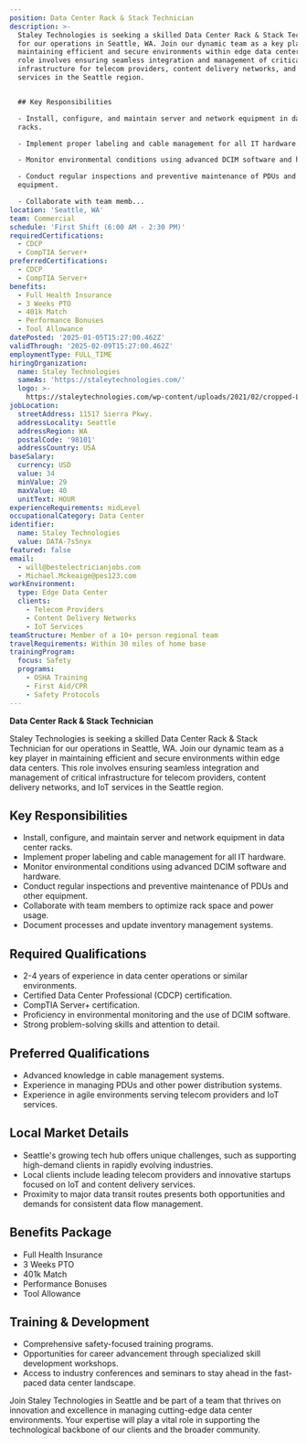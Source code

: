 ```yaml
---
position: Data Center Rack & Stack Technician
description: >-
  Staley Technologies is seeking a skilled Data Center Rack & Stack Technician
  for our operations in Seattle, WA. Join our dynamic team as a key player in
  maintaining efficient and secure environments within edge data centers. This
  role involves ensuring seamless integration and management of critical
  infrastructure for telecom providers, content delivery networks, and IoT
  services in the Seattle region.


  ## Key Responsibilities

  - Install, configure, and maintain server and network equipment in data center
  racks.

  - Implement proper labeling and cable management for all IT hardware.

  - Monitor environmental conditions using advanced DCIM software and hardware.

  - Conduct regular inspections and preventive maintenance of PDUs and other
  equipment.

  - Collaborate with team memb...
location: 'Seattle, WA'
team: Commercial
schedule: 'First Shift (6:00 AM - 2:30 PM)'
requiredCertifications:
  - CDCP
  - CompTIA Server+
preferredCertifications:
  - CDCP
  - CompTIA Server+
benefits:
  - Full Health Insurance
  - 3 Weeks PTO
  - 401k Match
  - Performance Bonuses
  - Tool Allowance
datePosted: '2025-01-05T15:27:00.462Z'
validThrough: '2025-02-09T15:27:00.462Z'
employmentType: FULL_TIME
hiringOrganization:
  name: Staley Technologies
  sameAs: 'https://staleytechnologies.com/'
  logo: >-
    https://staleytechnologies.com/wp-content/uploads/2021/02/cropped-Logo_StaleyTechnologies.png
jobLocation:
  streetAddress: 11517 Sierra Pkwy.
  addressLocality: Seattle
  addressRegion: WA
  postalCode: '98101'
  addressCountry: USA
baseSalary:
  currency: USD
  value: 34
  minValue: 29
  maxValue: 40
  unitText: HOUR
experienceRequirements: midLevel
occupationalCategory: Data Center
identifier:
  name: Staley Technologies
  value: DATA-7s5nyx
featured: false
email:
  - will@bestelectricianjobs.com
  - Michael.Mckeaige@pes123.com
workEnvironment:
  type: Edge Data Center
  clients:
    - Telecom Providers
    - Content Delivery Networks
    - IoT Services
teamStructure: Member of a 10+ person regional team
travelRequirements: Within 30 miles of home base
trainingProgram:
  focus: Safety
  programs:
    - OSHA Training
    - First Aid/CPR
    - Safety Protocols
---
```


**Data Center Rack & Stack Technician**

Staley Technologies is seeking a skilled Data Center Rack & Stack Technician for our operations in Seattle, WA. Join our dynamic team as a key player in maintaining efficient and secure environments within edge data centers. This role involves ensuring seamless integration and management of critical infrastructure for telecom providers, content delivery networks, and IoT services in the Seattle region.

## Key Responsibilities
- Install, configure, and maintain server and network equipment in data center racks.
- Implement proper labeling and cable management for all IT hardware.
- Monitor environmental conditions using advanced DCIM software and hardware.
- Conduct regular inspections and preventive maintenance of PDUs and other equipment.
- Collaborate with team members to optimize rack space and power usage.
- Document processes and update inventory management systems.

## Required Qualifications
- 2-4 years of experience in data center operations or similar environments.
- Certified Data Center Professional (CDCP) certification.
- CompTIA Server+ certification.
- Proficiency in environmental monitoring and the use of DCIM software.
- Strong problem-solving skills and attention to detail.

## Preferred Qualifications
- Advanced knowledge in cable management systems.
- Experience in managing PDUs and other power distribution systems.
- Experience in agile environments serving telecom providers and IoT services.

## Local Market Details
- Seattle's growing tech hub offers unique challenges, such as supporting high-demand clients in rapidly evolving industries.
- Local clients include leading telecom providers and innovative startups focused on IoT and content delivery services.
- Proximity to major data transit routes presents both opportunities and demands for consistent data flow management.

## Benefits Package
- Full Health Insurance
- 3 Weeks PTO
- 401k Match
- Performance Bonuses
- Tool Allowance

## Training & Development
- Comprehensive safety-focused training programs.
- Opportunities for career advancement through specialized skill development workshops.
- Access to industry conferences and seminars to stay ahead in the fast-paced data center landscape.

Join Staley Technologies in Seattle and be part of a team that thrives on innovation and excellence in managing cutting-edge data center environments. Your expertise will play a vital role in supporting the technological backbone of our clients and the broader community.
